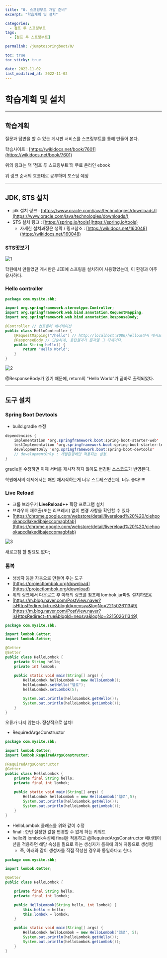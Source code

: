 ```yaml
---
title: "0. 스프링부트 개발 준비"
excerpt: "학습계획 및 설치"

categories:
  - 점프 투 스프링부트
tags:
  - [점프 투 스프링부트]

permalink: /jumptospringboot/0/

toc: true
toc_sticky: true

date: 2022-11-02
last_modified_at: 2022-11-02
---
```


# 학습계획 및 설치

---

## 학습계획

질문과 답변을 할 수 있는 게시판 서비스를 스프링부트를 통해 만들어 본다.

학습사이트 : [https://wikidocs.net/book/7601](https://wikidocs.net/book/7601)

위의 링크는 책 ‘점프 투 스프링부트’의 무료 온라인 ebook

위 링크 순서의 흐름대로 공부하며 포스팅 예정

---

## JDK, STS 설치

- jdk 설치 링크 :  [https://www.oracle.com/java/technologies/downloads/](https://www.oracle.com/java/technologies/downloads/)
- STS 설치 링크 : [https://spring.io/tools](https://spring.io/tools)
    - 자세한 설치과정은 생략 / 링크참조 : [https://wikidocs.net/160048](https://wikidocs.net/160048)

### STS맛보기

![1](/assets/images/posts_img/jumptospringboot/0/sts.png)

학원에서 만들었던 게시판은 JEE에 스프링을 설치하여 사용했었는데, 이 환경과 아주 유사하다.

### Hello controller

```java
package com.mysite.sbb;

import org.springframework.stereotype.Controller;
import org.springframework.web.bind.annotation.RequestMapping;
import org.springframework.web.bind.annotation.ResponseBody;

@Controller // 컨트롤러 애너테이션
public class HelloController {
	@RequestMapping("/hello") // http://localhost:8080/hello요청시 매서드 실행.(URL-method매핑)
	@ResponseBody // 단순하게, 응답결과가 문자열 그 자체이다.
	public String hello() {
		return "Hello World";
	}
}
```

![2](/assets/images/posts_img/jumptospringboot/0/helloController.png)

@ResponseBody가 있기 때문에, return의 “Hello World”가 곧바로 출력되었다.

---

## 도구 설치

### Spring Boot Devtools

- build.gradle 수정

```java
dependencies {
	implementation 'org.springframework.boot:spring-boot-starter-web'
	testImplementation 'org.springframework.boot:spring-boot-starter-test'
	developmentOnly 'org.springframework.boot:spring-boot-devtools'
	// developmentOnly : 개발환경에만 적용되는 설정.
}
```

gradle을 수정하면 이제 서버를 재시작 하지 않아도 변경된 소스코드가 반영된다.

학원에서의 예제에서는 매번 재시작하는게 너무 스트레스였는데, 너무 좋다!!!!!

### ****Live Reload****

- 크롬 브라우저 **LiveReload++** 확장 프로그램 설치
- 브라우저 재호출(또는 리프레시) 없이 변경 사항을 확인할 수 있다
- [https://chrome.google.com/webstore/detail/livereload%20%20/ciehpookapcdlakedibajeccomagbfab](https://chrome.google.com/webstore/detail/livereload%20%20/ciehpookapcdlakedibajeccomagbfab)

![3](/assets/images/posts_img/jumptospringboot/0/liveReload.png)

새로고침 할 필요도 없다;

### 롬복

- 생성자 등을 자동으로 만들어 주는 도구
- [https://projectlombok.org/download](https://projectlombok.org/download)
- 위의 링크에서 다운로드 후 아래의 링크를 참조해 lombok.jar파일 설치하였음
- [https://m.blog.naver.com/PostView.naver?isHttpsRedirect=true&blogId=neosya&logNo=221502611349](https://m.blog.naver.com/PostView.naver?isHttpsRedirect=true&blogId=neosya&logNo=221502611349)

```java
package com.mysite.sbb;

import lombok.Getter;
import lombok.Setter;

@Getter
@Setter
public class HelloLombok {
	private String hello;
    private int lombok;
    
    public static void main(String[] args) {
        HelloLombok helloLombok = new HelloLombok();
        helloLombok.setHello("헬로");
        helloLombok.setLombok(5);

        System.out.println(helloLombok.getHello());
        System.out.println(helloLombok.getLombok());
    }
}
```

오류가 나지 않는다. 정상적으로 설치!

- RequiredArgsConstructor

```java
package com.mysite.sbb;

import lombok.Getter;
import lombok.RequiredArgsConstructor;

@RequiredArgsConstructor
@Getter
public class HelloLombok {
	private final String hello;
    private final int lombok;
    
    public static void main(String[] args) {
        HelloLombok helloLombok = new HelloLombok("헬로",5);
        System.out.println(helloLombok.getHello());
        System.out.println(helloLombok.getLombok());
    }
}
```

- HelloLombok 클래스를 위와 같이 수정
- final : 한번 설정한 값을 변경할 수 없게 하는 키워드
- hello와 lombok속성에 final을 적용하고 @RequiredArgsConstructor 에너테이션을 적용하면 해당 속성을 필요로 하는 생성자가 롬복에 의해 자동으로 생성됨
    - 즉, 아래와 같이 생성자를 직접 작성한 경우와 동일하다고 한다.

```java
package com.mysite.sbb;

import lombok.Getter;

@Getter
public class HelloLombok {

    private final String hello;
    private final int lombok;

    public HelloLombok(String hello, int lombok) {
        this.hello = hello;
        this.lombok = lombok;
    }

    public static void main(String[] args) {
        HelloLombok helloLombok = new HelloLombok("헬로", 5);
        System.out.println(helloLombok.getHello());
        System.out.println(helloLombok.getLombok());
    }
}
```
